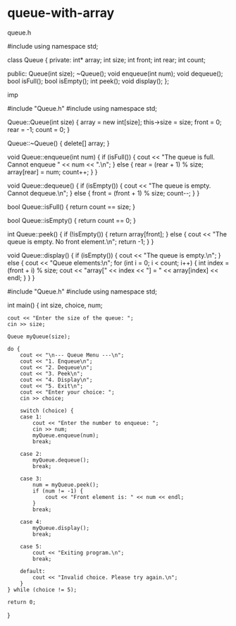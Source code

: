 # queue-with-array

queue.h

#include<iostream>
using namespace std;

class Queue {
private:
    int* array;
    int size;
    int front;
    int rear;
    int count;

public:
    Queue(int size);
    ~Queue();
    void enqueue(int num);
    void dequeue();
    bool isFull();
    bool isEmpty();
    int peek();
    void display();
};

imp

#include "Queue.h"
#include <iostream>
using namespace std;


Queue::Queue(int size) {
    array = new int[size];
    this->size = size;
    front = 0;
    rear = -1;
    count = 0;
}

Queue::~Queue() {
    delete[] array;
}


void Queue::enqueue(int num) {
    if (isFull()) {
        cout << "The queue is full. Cannot enqueue " << num << ".\n";
    }
    else {
        rear = (rear + 1) % size;
        array[rear] = num;
        count++;
    }
}


void Queue::dequeue() {
    if (isEmpty()) {
        cout << "The queue is empty. Cannot dequeue.\n";
    }
    else {
        front = (front + 1) % size;
        count--;
    }
}

bool Queue::isFull() {
    return count == size;
}


bool Queue::isEmpty() {
    return count == 0;
}


int Queue::peek() {
    if (!isEmpty()) {
        return array[front];
    }
    else {
        cout << "The queue is empty. No front element.\n";
        return -1;
    }
}


void Queue::display() {
    if (isEmpty()) {
        cout << "The queue is empty.\n";
    }
    else {
        cout << "Queue elements:\n";
        for (int i = 0; i < count; i++) {
            int index = (front + i) % size;
            cout << "array[" << index << "] = " << array[index] << endl;
        }
    }
}


#include "Queue.h"
#include <iostream>
using namespace std;

int main() {
    int size, choice, num;

    cout << "Enter the size of the queue: ";
    cin >> size;

    Queue myQueue(size);

    do {
        cout << "\n--- Queue Menu ---\n";
        cout << "1. Enqueue\n";
        cout << "2. Dequeue\n";
        cout << "3. Peek\n";
        cout << "4. Display\n";
        cout << "5. Exit\n";
        cout << "Enter your choice: ";
        cin >> choice;

        switch (choice) {
        case 1:
            cout << "Enter the number to enqueue: ";
            cin >> num;
            myQueue.enqueue(num);
            break;

        case 2:
            myQueue.dequeue();
            break;

        case 3:
            num = myQueue.peek();
            if (num != -1) {
                cout << "Front element is: " << num << endl;
            }
            break;

        case 4:
            myQueue.display();
            break;

        case 5:
            cout << "Exiting program.\n";
            break;

        default:
            cout << "Invalid choice. Please try again.\n";
        }
    } while (choice != 5);

    return 0;
}
